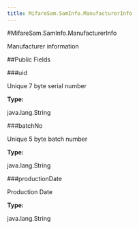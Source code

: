 ```yaml
---
title: MifareSam.SamInfo.ManufacturerInfo
---
```

#MifareSam.SamInfo.ManufacturerInfo

Manufacturer information

##Public Fields

###uid

Unique 7 byte serial number

**Type:**

java.lang.String

###batchNo

Unique 5 byte batch number

**Type:**

java.lang.String

###productionDate

Production Date

**Type:**

java.lang.String

